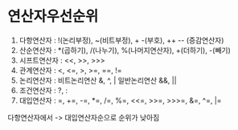 # 연산자우선순위

1. 다항연산자 : !(논리부정), ~(비트부정), + -(부호), ++ -- (증감연산자)
2. 산순연산자 : *(곱하기), /(나누기), %(나머지연산자), +(더하기), -(빼기)
3. 시프트연산자 : <<, >>, >>>
4. 관계연산자 :  <, <=, >, >=, ==, !=
5. 논리연산자 : 비트논리연산 &, ^, | 일반논리연산 &&, ||
6. 조건연산자 : ?, :
7. 대입연산자 : =, +=, -=, *=, /=, %=, <<=, >>=, >>>=, &=, ^=, |=

다항연산자에서 -> 대입연산자순으로 순위가 낮아짐
